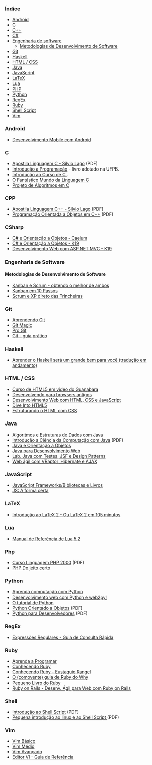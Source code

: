 ### Índice

* [Android](#android)
* [C](#c)
* [C++](#cpp)
* [C#](#csharp)
* [Engenharia de software](#engenharia-de-software)
  * [Metodologias de Desenvolvimento de Software](#metodologias-de-desenvolvimento-de-software)
* [Git](#git)
* [Haskell](#haskell)
* [HTML / CSS](#html--css)
* [Java](#java)
* [JavaScript](#javascript)
* [LaTeX](#latex)
* [Lua](#lua)
* [PHP](#php)
* [Python](#python)
* [RegEx](#regex)
* [Ruby](#ruby)
* [Shell Script](#shell)
* [Vim](#vim)


### Android

* [Desenvolvimento Mobile com Android](http://www.k19.com.br/downloads/apostilas/java/k19-k41-desenvolvimento-mobile-com-android)


### C

* [Apostila Linguagem C - Silvio Lago](http://www.ime.usp.br/~slago/slago-C.pdf) (PDF)
* [Introdução a Programação](https://github.com/edusantana/introducao-a-programacao-livro/releases) - livro adotado na UFPB.
* [Introdução ao Curso de C ](http://www.ic.unicamp.br/~mc102/introducao-ao-curso-de-c.html).
* [O Fantástico Mundo da Linguagem C](https://fiorix.wordpress.com/2014/04/12/livro-sobre-c-e-linux/)
* [Projeto de Algoritmos em C](http://www.ime.usp.br/~pf/algoritmos/)


### CPP

* [Apostila Linguagem C++ - Silvio Lago](http://www.ime.usp.br/~slago/slago-C++.pdf) (PDF)
* [Programação Orientada a Objetos em C++](http://www.filoczar.com.br/sistemas_operacionais/linux/cpppara_linux.pdf) (PDF)


### CSharp

* [C# e Orientação a Objetos - Caelum](https://www.caelum.com.br/apostila-csharp-orientacao-objetos/)
* [C# e Orientação a Objetos - K19](http://www.k19.com.br/downloads/apostilas/dotnet/k19-k31-csharp-e-orientacao-a-objetos)
* [Desenvolvimento Web com ASP.NET MVC - K19](http://www.k19.com.br/downloads/apostilas/dotnet/k19-k32-desenvolvimento-web-com-aspnet-mvc)


### Engenharia de Software

#### Metodologias de Desenvolvimento de Software

* [Kanban e Scrum - obtendo o melhor de ambos](http://www.infoq.com/br/minibooks/kanban-scrum-minibook)
* [Kanban em 10 Passos](http://www.infoq.com/br/minibooks/priming-kanban-jesper-boeg)
* [Scrum e XP direto das Trincheiras](http://www.infoq.com/br/minibooks/scrum-xp-from-the-trenches)


### Git

* [Aprendendo Git](http://www.slideshare.net/bismarckjunior/aprendendo-git)
* [Git Magic](http://www-cs-students.stanford.edu/~blynn/gitmagic/intl/pt_br/)
* [Pro Git](http://git-scm.com/book/pt-br)
* [Git - guia prático](http://rogerdudler.github.io/git-guide/index.pt_BR.html)


### Haskell

* [Aprender o Haskell será um grande bem para você (tradução em andamento)](https://github.com/taylorrf/learnhaskell)


### HTML / CSS

* [Curso de HTML5 em vídeo do Guanabara](http://www.youtube.com/playlist?list=PLHz_AreHm4dlAnJ_jJtV29RFxnPHDuk9o)
* [Desenvolvendo para browsers antigos](http://tableless.com.br/browsers-antigos-guerra-contra-o-terror/)
* [Desenvolvimento Web com HTML, CSS e JavaScript](https://www.caelum.com.br/apostila-html-css-javascript/)
* [Dive Into HTML5](http://diveintohtml5.com.br)
* [Estruturando o HTML com CSS](http://pt-br.learnlayout.com)


### Java

* [Algoritmos e Estruturas de Dados com Java](http://www.caelum.com.br/apostila-java-estrutura-dados/)
* [Introdução a Ciência da Computação com Java](http://ccsl.ime.usp.br/files/books/intro-java-cc.pdf) (PDF)
* [Java e Orientação a Objetos](http://www.caelum.com.br/apostila-java-orientacao-objetos/)
* [Java para Desenvolvimento Web](http://www.caelum.com.br/apostila-java-web/)
* [Lab. Java com Testes, JSF e Design Patterns](https://www.caelum.com.br/apostila-java-testes-jsf-web-services-design-patterns/)
* [Web ágil com VRaptor, Hibernate e AJAX](http://www.caelum.com.br/apostila-vraptor-hibernate/)


### JavaScript

* [JavaScript Frameworks/Bibliotecas e Livros](javascript-frameworks-resources-pt_BR.md)
* [JS: A forma certa](http://jstherightway.org/pt-br/)


### LaTeX

* [Introdução ao LaTeX 2 - Ou LaTeX 2 em 105 minutos](http://ctan.org/pkg/lshort-portuguese-br)


### Lua

* [Manual de Referência de Lua 5.2](http://www.lua.org/manual/5.2/pt/)


### Php

* [Curso Linguagem PHP 2000](http://www.etelg.com.br/paginaete/downloads/informatica/php.pdf) (PDF)
* [PHP Do jeito certo](http://br.phptherightway.com)


### Python

* [Aprenda computação com Python](https://aprendendo-computacao-com-python.readthedocs.org/en/latest/index.html)
* [Desenvolvimento web com Python e web2py!](https://dl.dropboxusercontent.com/u/830444/apostila_web2py_basico.pdf)
* [O tutorial de Python](http://turing.com.br/pydoc/2.7/tutorial/)
* [Python Orientado a Objetos](http://www.dcc.ufrj.br/~fabiom/mab225/pythonoo.pdf) (PDF)
* [Python para Desenvolvedores](http://ark4n.files.wordpress.com/2010/01/python_para_desenvolvedores_2ed.pdf) (PDF)


### RegEx

* [Expressões Regulares - Guia de Consulta Rápida](http://aurelio.net/regex/guia/)


### Ruby

* [Aprenda a Programar](http://aprendaaprogramar.rubyonrails.com.br)
* [Conhecendo Ruby](http://howtocode.com.br/ebooks/ruby)
* [Conhecendo Ruby - Eustaquio Rangel](https://leanpub.com/conhecendo-ruby/read)
* [O (comovente) guia de Ruby do Why](http://why.carlosbrando.com)
* [Pequeno Livro do Ruby](http://www.sismicro.com.br/ruby/Pequeno-Livro-do-Ruby.php)
* [Ruby on Rails - Desenv. Ágil para Web com Ruby on Rails](http://www.caelum.com.br/apostila-ruby-on-rails/)


### Shell

* [Introdução ao Shell Script](http://aurelio.net/shell/apostila-introducao-shell.pdf) (PDF)
* [Pequena introdução ao linux e ao Shell Script ](https://www.telecom.uff.br/pet/petws/downloads/apostilas/LINUX.pdf) (PDF)


### Vim

* [Vim Básico](http://aurelio.net/vim/vim-basico.txt)
* [Vim Médio](http://aurelio.net/vim/vim-medio.txt)
* [Vim Avançado](http://aurelio.net/vim/vim-avancado.txt)
* [Editor VI - Guia de Referência](http://aurelio.net/curso/material/vim-ref.html)
